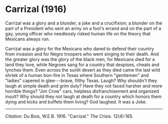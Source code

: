 <!--
title:   Carrizal
author:  Du Bois, W.E.B.
journal: The Crisis
year:    1916
volume:  12
issue:   4
pages:   165
-->

# Carrizal (1916)

Carrizal was a glory and a blunder, a joke and a crucifixion; a blunder
on the part of a President who sent an army on a fool's errand and on
the part of a gay, young officer who needlessly risked human life on the
theory that Mexicans always run.

Carrizal was a glory for the Mexicans who dared to defend their country
from invasion and for Negro troopers who went singing to their death.
And the greater glory was the glory of the black men, for Mexicans died
for a land they love, while Negroes sang for a country that despises,
cheats and lynches them. Even across the sunlit desert as they died came
the last wild shriek of a human bon-fire in Texas where Southern
"gentlemen" and "ladies" capered in glee---brave, filthy Texas. Laugh?
Why shouldn't they laugh at simple death and grim duty? Have they not
faced harsher and more horrible things? "Jim Crow" cars, helpless
disfranchisement and organized insult? Why should they not laugh at
death for a country which honors them dying and kicks and buffets them
living? God laughed. It was a Joke.

______________
*Citation:* Du Bois, W.E.B. 1916. "Carrizal." *The Crisis*. 12(4):165.